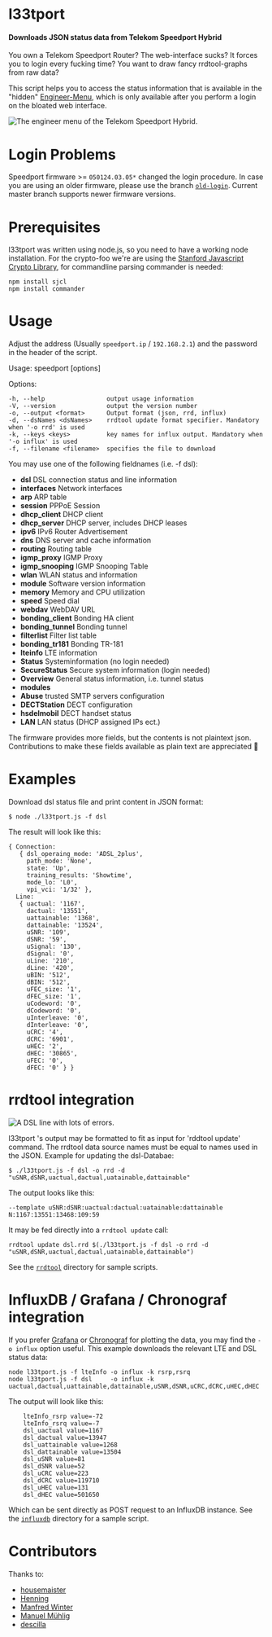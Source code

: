
l33tport
======

#### Downloads JSON status data from Telekom Speedport Hybrid

You own a Telekom Speedport Router? The web-interface sucks? It forces you to login every fucking time? You want to draw fancy rrdtool-graphs from raw data?

This script helps you to access the status information that is available in the "hidden" [Engineer-Menu](http://speedport.ip/engineer/html/dsl.html?lang=en), which is only available after you perform a login on the bloated web interface.

![The engineer menu of the Telekom Speedport Hybrid.](assets/EngineerMenu.jpg)

Login Problems
==============

Speedport firmware >= `050124.03.05*` changed the login procedure. In case you are using an older firmware, please use the branch [`old-login`](https://github.com/melle/l33tport/tree/old-login).
Current master branch supports newer firmware versions.


Prerequisites
==========

l33tport was written using node.js, so you need to have a working node installation. For the crypto-foo we're are using the [Stanford Javascript Crypto Library](https://github.com/bitwiseshiftleft/sjclsjcl.js), for commandline parsing commander is needed:

```
npm install sjcl
npm install commander
```

Usage
=====

Adjust the address (Usually ```speedport.ip``` / ```192.168.2.1```) and the password in the header of the script.

Usage: speedport [options]

Options:

    -h, --help                 output usage information
    -V, --version              output the version number
    -o, --output <format>      Output format (json, rrd, influx)
    -d, --dsNames <dsNames>    rrdtool update format specifier. Mandatory when '-o rrd' is used
    -k, --keys <keys>          key names for influx output. Mandatory when '-o influx' is used
    -f, --filename <filename>  specifies the file to download


You may use one of the following fieldnames (i.e. -f dsl):

* **dsl**              DSL connection status and line information
* **interfaces**       Network interfaces
* **arp**              ARP table
* **session**          PPPoE Session
* **dhcp_client**      DHCP client
* **dhcp_server**      DHCP server, includes DHCP leases 
* **ipv6**             IPv6 Router Advertisement
* **dns**              DNS server and cache information
* **routing**          Routing table
* **igmp_proxy**       IGMP Proxy
* **igmp_snooping**    IGMP Snooping Table
* **wlan**             WLAN status and information
* **module**           Software version information
* **memory**           Memory and CPU utilization
* **speed**            Speed dial
* **webdav**           WebDAV URL
* **bonding_client**   Bonding HA client
* **bonding_tunnel**   Bonding tunnel
* **filterlist**       Filter list table
* **bonding_tr181**    Bonding TR-181
* **lteinfo**          LTE information
* **Status**           Systeminformation (no login needed)
* **SecureStatus**     Secure system information (login needed)
* **Overview**         General status information, i.e. tunnel status
* **modules**
* **Abuse**            trusted SMTP servers configuration
* **DECTStation**      DECT configuration
* **hsdelmobil**       DECT handset status
* **LAN**              LAN status (DHCP assigned IPs ect.)

The firmware provides more fields, but the contents is not plaintext json. Contributions to make these fields available as plain text are appreciated 😬

Examples
========

Download dsl status file and print content in JSON format:

    $ node ./l33tport.js -f dsl

The result will look like this:

```
{ Connection: 
   { dsl_operaing_mode: 'ADSL_2plus',
     path_mode: 'None',
     state: 'Up',
     training_results: 'Showtime',
     mode_lo: 'L0',
     vpi_vci: '1/32' },
  Line: 
   { uactual: '1167',
     dactual: '13551',
     uattainable: '1368',
     dattainable: '13524',
     uSNR: '109',
     dSNR: '59',
     uSignal: '130',
     dSignal: '0',
     uLine: '210',
     dLine: '420',
     uBIN: '512',
     dBIN: '512',
     uFEC_size: '1',
     dFEC_size: '1',
     uCodeword: '0',
     dCodeword: '0',
     uInterleave: '0',
     dInterleave: '0',
     uCRC: '4',
     dCRC: '6901',
     uHEC: '2',
     dHEC: '30865',
     uFEC: '0',
     dFEC: '0' } }
```

rrdtool integration
===================

![A DSL line with lots of errors.](assets/dsl-48h.png)

l33tport 's output may be formatted to fit as input for 'rddtool update' command. The rrdtool data source names must be equal to names used in the JSON. Example for updating the dsl-Databae:

    $ ./l33tport.js -f dsl -o rrd -d "uSNR,dSNR,uactual,dactual,uatainable,dattainable"

The output looks like this:

    --template uSNR:dSNR:uactual:dactual:uatainable:dattainable N:1167:13551:13468:109:59
   
It may be fed directly into a ```rrdtool update``` call:

    rrdtool update dsl.rrd $(./l33tport.js -f dsl -o rrd -d "uSNR,dSNR,uactual,dactual,uatainable,dattainable")

See the [```rrdtool```](rrdtool/) directory for sample scripts.


InfluxDB / Grafana / Chronograf integration
===========================================

If you prefer [Grafana](https://grafana.com/) or [Chronograf](https://docs.influxdata.com/chronograf/) for plotting the data, you may find the ```-o influx``` option useful. 
This example downloads the relevant LTE and DSL status data:

    node l33tport.js -f lteInfo -o influx -k rsrp,rsrq
    node l33tport.js -f dsl     -o influx -k uactual,dactual,uattainable,dattainable,uSNR,dSNR,uCRC,dCRC,uHEC,dHEC

The output will look like this:

```
    lteInfo_rsrp value=-72
    lteInfo_rsrq value=-7
    dsl_uactual value=1167
    dsl_dactual value=13947
    dsl_uattainable value=1268
    dsl_dattainable value=13504
    dsl_uSNR value=81
    dsl_dSNR value=52
    dsl_uCRC value=223
    dsl_dCRC value=119710
    dsl_uHEC value=131
    dsl_dHEC value=501650
```

Which can be sent directly as POST request to an InfluxDB instance. See the [```influxdb```](influxdb/) directory for a sample script.


Contributors
============

Thanks to:

* [housemaister](https://github.com/housemaister)
* [Henning](https://github.com/hensur)
* [Manfred Winter](https://github.com/mahowi)
* [Manuel Mühlig](https://github.com/manuelmuehlig)
* [descilla](https://github.com/descilla)
